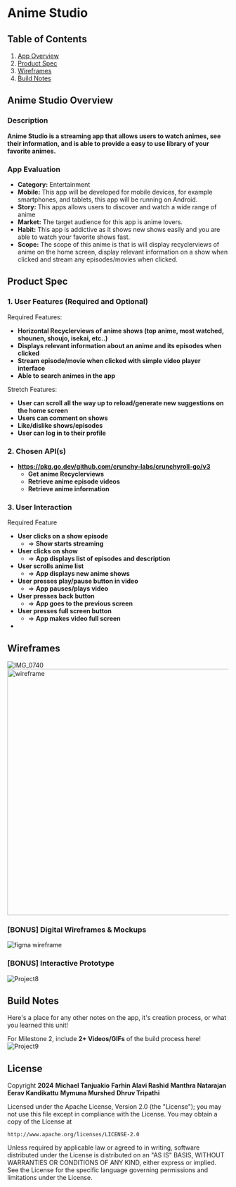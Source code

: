 # **Anime Studio**

## Table of Contents

1. [App Overview](#App-Overview)
1. [Product Spec](#Product-Spec)
1. [Wireframes](#Wireframes)
1. [Build Notes](#Build-Notes)

## Anime Studio Overview


### Description 

**Anime Studio is a streaming app that allows users to watch animes, see their information, and is able to provide a easy to use library of your favorite animes.**

### App Evaluation

<!-- Evaluation of your app across the following attributes -->

- **Category:** Entertainment 
- **Mobile:** This app will be developed for mobile devices, for example smartphones, and tablets, this app will be running on Android.
- **Story:** This apps allows users to discover and watch a wide range of anime
- **Market:** The target audience for this app is anime lovers.
- **Habit:** This app is addictive as it shows new shows easily and you are able to watch your favorite shows fast.
- **Scope:** The scope of this anime is that is will display recyclerviews of anime on the home screen, display relevant information on a show when clicked and stream any episodes/movies when clicked.


## Product Spec

### 1. User Features (Required and Optional)

Required Features:

- **Horizontal Recyclerviews of anime shows (top anime, most watched, shounen, shoujo, isekai, etc..)**
- **Displays relevant information about an anime and its episodes when clicked**
- **Stream episode/movie when clicked with simple video player interface**
- **Able to search animes in the app**

Stretch Features:

- **User can scroll all the way up to reload/generate new suggestions on the home screen**
- **Users can comment on shows**
- **Like/dislike shows/episodes**
- **User can log in to their profile**

### 2. Chosen API(s)

- **https://pkg.go.dev/github.com/crunchy-labs/crunchyroll-go/v3**
  - **Get anime Recyclerviews**
  - **Retrieve anime episode videos**
  - **Retrieve anime information**

### 3. User Interaction

Required Feature

- **User clicks on a show episode**
  - => **Show starts streaming**
- **User clicks on show**
  - => **App displays list of episodes and description**
- **User scrolls anime list**
    - => **App displays new anime shows**
- **User presses play/pause button in video**
    - => **App pauses/plays video**
- **User presses back button**
    - => **App goes to the previous screen**
- **User presses full screen button**
    - => **App makes video full screen**
- 

## Wireframes
<!-- Add picture of your hand sketched wireframes in this section -->
![IMG_0740](https://hackmd.io/_uploads/SJIQIe5eC.jpg)
<img width="559" alt="wireframe" src="https://github.com/Anime-Studio/AS/assets/17733456/39f2a4d9-d901-477b-a0aa-76dfc57b68f5">


### [BONUS] Digital Wireframes & Mockups
![figma wireframe](https://github.com/Anime-Studio/AS/assets/123594031/09fb5cdf-2173-46fd-a216-a5f90d8591cc)

### [BONUS] Interactive Prototype
![Project8](https://github.com/Anime-Studio/AS/assets/123594031/c65a9ae7-a9a1-48ec-ac29-3ce71bffe7ce)


## Build Notes

Here's a place for any other notes on the app, it's creation 
process, or what you learned this unit!  

For Milestone 2, include **2+ Videos/GIFs** of the build process here!
![Project9](https://github.com/Anime-Studio/AS/assets/123594031/9d46b9c8-8286-4ac0-bac7-1508b08bfd16)

## License

Copyright **2024** 
**Michael Tanjuakio**
**Farhin Alavi Rashid**
**Manthra Natarajan**
**Eerav Kandikattu**
**Mymuna Murshed**
**Dhruv Tripathi**

Licensed under the Apache License, Version 2.0 (the "License");
you may not use this file except in compliance with the License.
You may obtain a copy of the License at

    http://www.apache.org/licenses/LICENSE-2.0

Unless required by applicable law or agreed to in writing, software
distributed under the License is distributed on an "AS IS" BASIS,
WITHOUT WARRANTIES OR CONDITIONS OF ANY KIND, either express or implied.
See the License for the specific language governing permissions and
limitations under the License.
